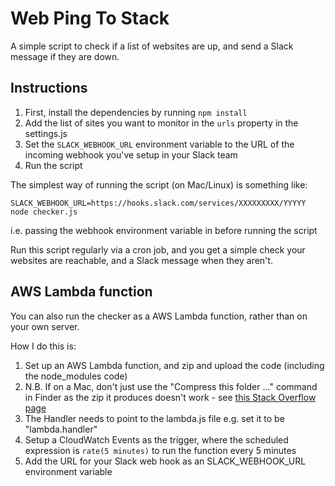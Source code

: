 # Web Ping To Stack
A simple script to check if a list of websites are up, and send a Slack message if they are down.

## Instructions

1. First, install the dependencies by running ```npm install```
2. Add the list of sites you want to monitor in the ```urls``` property in the settings.js
3. Set the ```SLACK_WEBHOOK_URL``` environment variable to the URL of the incoming webhook you've setup in your Slack team
4. Run the script

The simplest way of running the script (on Mac/Linux) is something like:

```SLACK_WEBHOOK_URL=https://hooks.slack.com/services/XXXXXXXXX/YYYYY node checker.js```

i.e. passing the webhook environment variable in before running the script

Run this script regularly via a cron job, and you get a simple check your websites are
reachable, and a Slack message when they aren't.

## AWS Lambda function

You can also run the checker as a AWS Lambda function, rather than on your own server.

How I do this is:

1. Set up an AWS Lambda function, and zip and upload the code (including the node_modules code)
2. N.B. If on a Mac, don't just use the "Compress this folder ..." command in Finder as the zip it produces doesn't work - see [this Stack Overflow page](https://stackoverflow.com/questions/41750026/aws-lambda-error-cannot-find-module-var-task-index)
3. The Handler needs to point to the lambda.js file e.g. set it to be "lambda.handler"
4. Setup a CloudWatch Events as the trigger, where the scheduled expression is ```rate(5 minutes)``` to run the function every 5 minutes
5. Add the URL for your Slack web hook as an SLACK_WEBHOOK_URL environment variable



